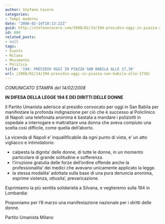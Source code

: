```yaml
---
author: Stefano Cecere
categories:
- Tempi moderni
date: "2008-02-14T10:13:22Z"
guid: http://stefanocecere.com/2008/02/14/194-presidio-oggi-in-piazza-san-babila-alle-1730/
id: 684
related_posts:
- null
tags:
- Events
- Milano
- Movimento
- Politica
title: '194: PRESIDIO OGGI IN PIAZZA SAN BABILA ALLE 17,30'
url: /2008/02/14/194-presidio-oggi-in-piazza-san-babila-alle-1730/
---
```


_COMUNICATO STAMPA del 14/02/2008_

**IN DIFESA DELLA LEGGE 194 E DEI DIRITTI DELLE DONNE**

Il Partito Umanista aderisce al presidio convocato per oggi in San Babila per manifestare la profonda indignazione per ciò che è successo al Policlinico di Napoli: una telefonata anonima è bastata a mandare i poliziotti in ospedale a interrogare e maltrattare una donna che aveva compiuto una scelta così difficile, come quella dell&#8217;aborto.

La vicenda di Napoli e&#8217; inquallificabile da ogni punto di vista, e&#8217; un atto vigliacco e intimidatorio:

  * calpesta la dignita&#8217; delle donne, di tutte le donne, in un momento particolare di grande solitudine e sofferenza.
  * l&#8217;irruzione gratuita delle forze dell&#8217;ordine offende anche la professionalita&#8217; dei medici che avevano unicamente applicato la legge.
  * la stessa modalita&#8217; adottata sulla base di una pura denuncia anonima, esprime violenza, ottusita&#8217;, prevaricazione.

Esprimiamo la più sentita solidarietà a Silvana, e veglieremo sulla 194 in Lombardia:
  
Proponiamo per l&#8217;8 marzo una manifestazione nazionale per i diritti delle donne.

Partito Umanista Milano